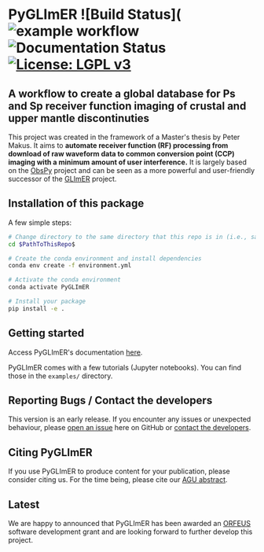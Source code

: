# PyGLImER  ![Build Status](![example workflow](https://github.com/PeterMakus/PyGLImER/actions/workflows/test_on_push.yml/badge.svg) ![Documentation Status](https://github.com/PeterMakus/PyGLImER/actions/workflows/deplot_gh_pages.yml/badge.svg) [![License: LGPL v3](https://img.shields.io/badge/License-LGPL%20v3-blue.svg)](https://www.gnu.org/licenses/lgpl-3.0)

## A workflow to create a global database for Ps and Sp receiver function imaging of crustal and upper mantle discontinuties 

This project was created in the framework of a Master's thesis by Peter Makus.
It aims to **automate receiver function (RF) processing from download of raw waveform data to common conversion point (CCP) imaging with a minimum amount
of user interference.**
It is largely based on the [ObsPy](https://github.com/obspy/obspy) project and can be seen as a more powerful and user-friendly
successor of the [GLImER](http://stephanerondenay.com/glimer-web.html) project.

## Installation of this package

A few simple steps:

```bash
# Change directory to the same directory that this repo is in (i.e., same directory as setup.py)
cd $PathToThisRepo$

# Create the conda environment and install dependencies
conda env create -f environment.yml

# Activate the conda environment
conda activate PyGLImER

# Install your package
pip install -e .
```

## Getting started
Access PyGLImER's documentation [here](https://petermakus.github.io/PyGLImER/).

PyGLImER comes with a few tutorials (Jupyter notebooks). You can find those in the `examples/` directory.

## Reporting Bugs / Contact the developers
This version is an early release. If you encounter any issues or unexpected behaviour, please [open an issue](https://github.com/PeterMakus/PyGLImER/issues/new) here on GitHub or [contact the developers](mailto:makus@gfz-potsdam.de).

## Citing PyGLImER
If you use PyGLImER to produce content for your publication, please consider citing us. For the time being, please cite our [AGU abstract](https://www.essoar.org/doi/10.1002/essoar.10506417.1).

## Latest
We are happy to announced that PyGLImER has been awarded an [ORFEUS](http://orfeus-eu.org/) software development grant and are looking forward to further develop this project.
